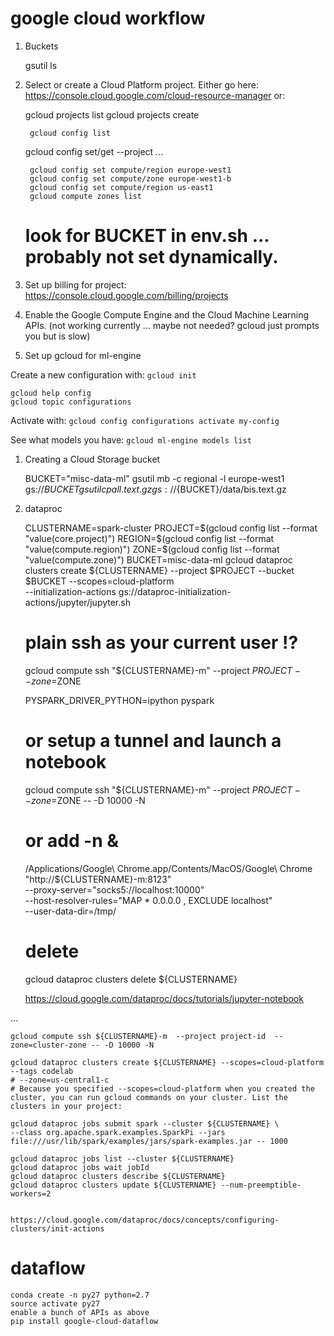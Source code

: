 # google cloud workflow

1. Buckets

	gsutil ls

1. Select or create a Cloud Platform project. Either go here: https://console.cloud.google.com/cloud-resource-manager or:

	gcloud projects list
	gcloud projects create <some name>

    	gcloud config list
	gcloud config set/get --project ...

    	gcloud config set compute/region europe-west1
    	gcloud config set compute/zone europe-west1-b
    	gcloud config set compute/region us-east1
    	gcloud compute zones list

	# look for BUCKET in env.sh ... probably not set dynamically.

1. Set up billing for project: https://console.cloud.google.com/billing/projects

1. Enable the Google Compute Engine and the Cloud Machine Learning APIs. (not working currently ... maybe not needed? gcloud just prompts you but is slow)

1. Set up gcloud for ml-engine

Create a new configuration with: `gcloud init`

	gcloud help config
	gcloud topic configurations

Activate with: `gcloud config configurations activate my-config`

See what models you have: `gcloud ml-engine models list`

1. Creating a Cloud Storage bucket

	BUCKET="misc-data-ml"
	gsutil mb -c regional -l europe-west1 gs://${BUCKET}
	gsutil cp all.text.gz gs://${BUCKET}/data/bis.text.gz

2. dataproc

	CLUSTERNAME=spark-cluster
	PROJECT=$(gcloud config list --format "value(core.project)")
	REGION=$(gcloud config list --format "value(compute.region)")
	ZONE=$(gcloud config list --format "value(compute.zone)")
	BUCKET=misc-data-ml
	gcloud dataproc clusters create ${CLUSTERNAME} --project $PROJECT --bucket $BUCKET --scopes=cloud-platform \
    		--initialization-actions  gs://dataproc-initialization-actions/jupyter/jupyter.sh

	# plain ssh as your current user !?
	gcloud compute ssh "${CLUSTERNAME}-m" --project ${PROJECT} --zone=$ZONE

	PYSPARK_DRIVER_PYTHON=ipython pyspark

	# or setup a tunnel and launch a notebook
	gcloud compute ssh "${CLUSTERNAME}-m" --project ${PROJECT} --zone=$ZONE -- -D 10000 -N
	# or add -n &

	/Applications/Google\ Chrome.app/Contents/MacOS/Google\ Chrome \
    		"http://${CLUSTERNAME}-m:8123" \
    		--proxy-server="socks5://localhost:10000" \
    		--host-resolver-rules="MAP * 0.0.0.0 , EXCLUDE localhost" \
    		--user-data-dir=/tmp/

	# delete
	gcloud dataproc clusters delete ${CLUSTERNAME}

	https://cloud.google.com/dataproc/docs/tutorials/jupyter-notebook

...

	gcloud compute ssh ${CLUSTERNAME}-m  --project project-id  --zone=cluster-zone -- -D 10000 -N

	gcloud dataproc clusters create ${CLUSTERNAME} --scopes=cloud-platform --tags codelab
  	# --zone=us-central1-c
	# Because you specified --scopes=cloud-platform when you created the cluster, you can run gcloud commands on your cluster. List the clusters in your project:

	gcloud dataproc jobs submit spark --cluster ${CLUSTERNAME} \
	--class org.apache.spark.examples.SparkPi --jars file:///usr/lib/spark/examples/jars/spark-examples.jar -- 1000

	gcloud dataproc jobs list --cluster ${CLUSTERNAME}
	gcloud dataproc jobs wait jobId
	gcloud dataproc clusters describe ${CLUSTERNAME}
	gcloud dataproc clusters update ${CLUSTERNAME} --num-preemptible-workers=2


	https://cloud.google.com/dataproc/docs/concepts/configuring-clusters/init-actions

# dataflow

	conda create -n py27 python=2.7
	source activate py27
	enable a bunch of APIs as above
	pip install google-cloud-dataflow

